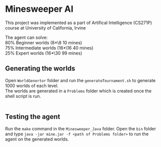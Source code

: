 # Minesweeper AI

This project was implemented as a part of Artifical Intelligence (CS271P) course at University of California, Irvine

The agent can solve:<br>
80% Beginner worlds (8*\8 10 mines)<br>
75% Intermediate worlds (16*\16 40 mines)<br>
25% Expert worlds (16*\30 99 mines)<br>

## Generating the worlds

Open `WorldGenertor` folder and run the `generateTournament.sh` to generate 1000 worlds of each level.<br>
The worlds are generated in a `Problems` folder which is created once the shell script is run.<br>
<br>

## Testing the agent

Run the `make` command in the `Minesweeper_Java` folder. Open the `bin` folder and type `java -jar mine.jar -f <path of Problems folder>` to run the agent on the generated worlds.<br>
